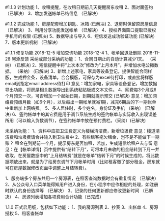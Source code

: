 #1.1.3 计划功能
1、收租提醒，在收租日期前几天提醒房东收租
2、面对面签约 （已解决）
3、增加发送帐单已结信息  （已解决）


#1.1.2 完成功能
1、房屋配套增加钥匙、冰箱 (已解决)
2、退房时保留原房屋信息 （已解决）
3、利用分享功能发送帐单   （已解决）
4、授权界面窗口提取已授权手机号的权限 (已解决)
5、数据导出与导入
6、短信发送成功验证功能  (已解决)
7、版本更新机制 （已解决）


#1.1.1 修复功能
2018-12-5
增加查询功能
2018-12-4
1、帐单回退及删除
2018-11-28 阿添反馈
采纳或部分采纳的功能：
1、合同日期止的自动计算减少1天。  （采纳）   (已解决)
2、短信提醒中将“上次本次”修改为“上月本月”，并增加水电公摊数据。  （采纳）  (已解决)
3、新增上述家电，家具等设备登记，提供智能合同样版，生成押金条，设备清单，合合模版，可保存为excel待打印，或直接将样版email到指定email address待打印
  意见：增加家电，家具等设备登记，增加数据导出功能，将房屋相关数据导出到系统粘贴板或文本文件。
4、网费每3个月或6个月预交一次，可否增加一个起始日期，到期就提示预交   (已解决)
  意见：增加网络费预缴月数（如6个月），以后每出一期帐单就减1期，减完6期后的下一期帐单中重新加上网络费。
5、多人居住时，多个姓名，身份证及手机   （采纳） (已解决)
6、签约帐单中的其它费是用于调节系统生成的签约帐单与实际收入出现误差所用（可以输入负数调节），在签约帐单中放在预付费栏。（采纳）(已解决)

未采纳功能：
1、资料中应把卫生费定义为楼梯清洁费，新增垃圾费
   意见：楼道清洁费和垃圾费请合并输入到卫生费中
2、有些租客拖欠租金，岂不是不能做下一期账？
   租金在到期前一个月，提示房东是否加租，若加，生成短信给租户去与留
   意见：在【帐单详情】页中提供有“结转下月”，可将本月未收的租金结转到下月一并收取，在房屋数据中的“上月结转费”就是在帐单"结转下月"的时候生成的，将此数据项放出来，就是为了给房东调节下月帐单时用（比如租客缴了部分租金，房东就可在房屋数据修改页面中调整上月结转费）。


1、服务端多个房东共用一个房源表，在租客查询数据时会有重复情况 （已解决）
2、从公众号入口菜单能得知用户进入身份，在小程序中应作相应的处理，如注册时默认的身份选择等  （已解决）
3、记录的任何更新都应修改更新时间 （已解决）
4、房源列表增加各项费用合计功能（已完成）

1.1.0 正式启用版，包括如下功能：
1、我的房源列表
2、抄表
3、出帐单
4、房源授权
5、租客查帐单
